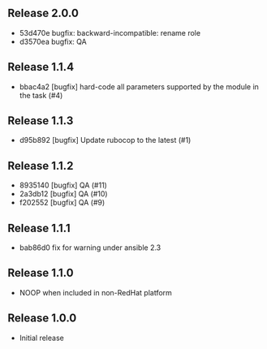 ## Release 2.0.0

* 53d470e bugfix: backward-incompatible: rename role
* d3570ea bugfix: QA

## Release 1.1.4

* bbac4a2 [bugfix] hard-code all parameters supported by the module in the task (#4)

## Release 1.1.3

* d95b892 [bugfix] Update rubocop to the latest (#1)

## Release 1.1.2

* 8935140 [bugfix] QA (#11)
* 2a3db12 [bugfix] QA (#10)
* f202552 [bugfix] QA (#9)

## Release 1.1.1

* bab86d0 fix for warning under ansible 2.3

## Release 1.1.0

* NOOP when included in non-RedHat platform

## Release 1.0.0

* Initial release
